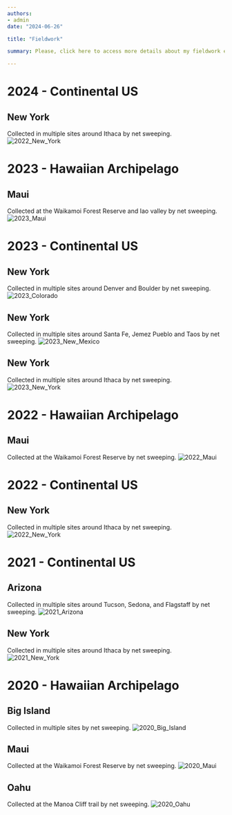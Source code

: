 ```yaml
---
authors:
- admin
date: "2024-06-26"

title: "Fieldwork"

summary: Please, click here to access more details about my fieldwork experience.

---
```


# 2024 - Continental US

## New York
Collected in multiple sites around Ithaca by net sweeping.
![2022_New_York](/2024_New_York.jpg)

# 2023 - Hawaiian Archipelago

## Maui
Collected at the Waikamoi Forest Reserve and Iao valley by net sweeping.
![2023_Maui](/2023_Maui.jpg)

# 2023 - Continental US

## New York
Collected in multiple sites around Denver and Boulder by net sweeping.
![2023_Colorado](/2023_Colorado.jpg)

## New York
Collected in multiple sites around Santa Fe, Jemez Pueblo and Taos by net sweeping.
![2023_New_Mexico](/2023_New_Mexico.jpg)

## New York
Collected in multiple sites around Ithaca by net sweeping.
![2023_New_York](/2023_New_York.jpg)

# 2022 - Hawaiian Archipelago

## Maui
Collected at the Waikamoi Forest Reserve by net sweeping.
![2022_Maui](/2022_Maui.jpg)

# 2022 - Continental US

## New York
Collected in multiple sites around Ithaca by net sweeping.
![2022_New_York](/2022_New_York.jpg)

# 2021 - Continental US

## Arizona
Collected in multiple sites around Tucson, Sedona, and Flagstaff by net sweeping.
![2021_Arizona](/2021_Arizona.jpg)

## New York
Collected in multiple sites around Ithaca by net sweeping.
![2021_New_York](/2021_New_York.jpg)

# 2020 - Hawaiian Archipelago

## Big Island
Collected in multiple sites by net sweeping.
![2020_Big_Island](/2020_Big_Island.jpg)

## Maui
Collected at the Waikamoi Forest Reserve by net sweeping.
![2020_Maui](/2020_Maui.jpg)

## Oahu
Collected at the Manoa Cliff trail by net sweeping.
![2020_Oahu](/2020_Oahu.jpg)
